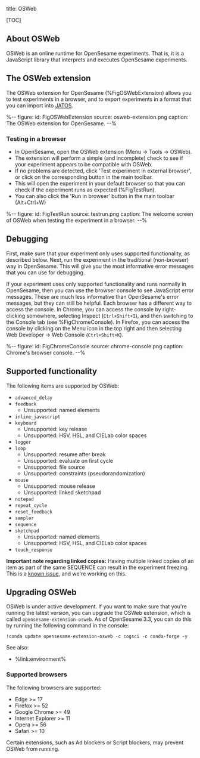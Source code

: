 title: OSWeb


[TOC]


## About OSWeb

OSWeb is an online runtime for OpenSesame experiments. That is, it is a JavaScript library that interprets and executes OpenSesame experiments.


## The OSWeb extension

The OSWeb extension for OpenSesame (%FigOSWebExtension) allows you to test experiments in a browser, and to export experiments in a format that you can import into [JATOS](%url:jatos%).


%--
figure:
 id: FigOSWebExtension
 source: osweb-extension.png
 caption: The OSWeb extension for OpenSesame.
--%


### Testing in a browser

- In OpenSesame, open the OSWeb extension (Menu → Tools → OSWeb).
- The extension will perform a simple (and incomplete) check to see if your experiment appears to be compatible with OSWeb.
- If no problems are detected, click 'Test experiment in external browser', or click on the corresponding button in the main toolbar.
- This will open the experiment in your default browser so that you can check if the experiment runs as expected (%FigTestRun).
- You can also click the 'Run in browser' button in the main toolbar (Alt+Ctrl+W)


%--
figure:
 id: FigTestRun
 source: testrun.png
 caption: The welcome screen of OSWeb when testing the experiment in a browser.
--%


## Debugging

First, make sure that your experiment only uses supported functionality, as described below. Next, run the experiment in the traditional (non-browser) way in OpenSesame. This will give you the most informative error messages that you can use for debugging.

If your experiment uses only supported functionality and runs normally in OpenSesame, then you can use the browser console to see JavaScript error messages. These are much less informative than OpenSesame's error messages, but they can still be helpful. Each browser has a different way to access the console. In Chrome, you can access the console by right-clicking somewhere, selecting Inspect (`Ctrl+Shift+I`), and then switching to the Console tab (see %FigChromeConsole). In Firefox, you can access the console by clicking on the Menu icon in the top right and then selecting Web Developer → Web Console (`Ctrl+Shift+K`).


%--
figure:
 id: FigChromeConsole
 source: chrome-console.png
 caption: Chrome's browser console.
--%



## Supported functionality

The following items are supported by OSWeb:

- `advanced_delay`
- `feedback`
    - Unsupported: named elements
- `inline_javascript`
- `keyboard`
    - Unsupported: key release
    - Unsupported: HSV, HSL, and CIELab color spaces
- `logger`
- `loop`
    - Unsupported: resume after break
    - Unsupported: evaluate on first cycle
    - Unsupported: file source
    - Unsupported: constraints (pseudorandomization)
- `mouse`
    - Unsupported: mouse release
    - Unsupported: linked sketchpad
- `notepad`
- `repeat_cycle`
- `reset_feedback`
- `sampler`
- `sequence`
- `sketchpad`
    - Unsupported: named elements
    - Unsupported: HSV, HSL, and CIELab color spaces
- `touch_response`

__Important note regarding linked copies:__ Having multiple linked copies of an item as part of the same SEQUENCE can result in the experiment freezing. This is a [known issue](https://github.com/smathot/osweb/issues/16), and we're working on this.



## Upgrading OSWeb

OSWeb is under active development. If you want to make sure that you're running the latest version, you can upgrade the OSWeb extension, which is called `opensesame-extension-osweb`. As of OpenSesame 3.3, you can do this by running the following command in the console:

```
!conda update opensesame-extension-osweb -c cogsci -c conda-forge -y
```

See also:

- %link:environment%


### Supported browsers

The following browsers are supported:

- Edge >= 17
- Firefox >= 52
- Google Chrome >= 49
- Internet Explorer >= 11
- Opera >= 56
- Safari >= 10

Certain extensions, such as Ad blockers or Script blockers, may prevent OSWeb from running.

